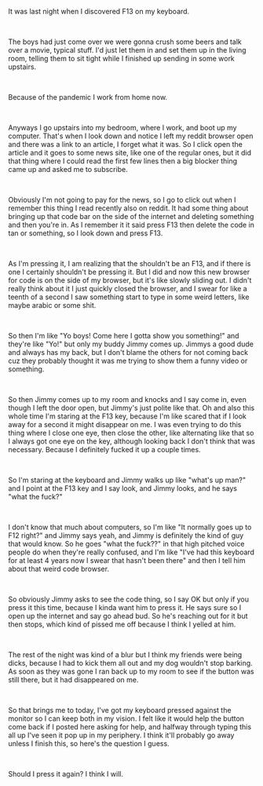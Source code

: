 It was last night when I discovered F13 on my keyboard.

&#x200B;

The boys had just come over we were gonna crush some beers and talk over a movie, typical stuff.  I'd just let them in and set them up in the living room, telling them to sit tight while I finished up sending in some work upstairs.

&#x200B;

Because of the pandemic I work from home now.

&#x200B;

Anyways I go upstairs into my bedroom, where I work, and boot up my computer.  That's when I look down and notice I left my reddit browser open and there was a link to an article, I forget what it was.  So I click open the article and it goes to some news site, like one of the regular ones, but it did that thing where I could read the first few lines then a big blocker thing came up and asked me to subscribe.  

&#x200B;

Obviously I'm not going to pay for the news, so I go to click out when I remember this thing I read recently also on reddit.  It had some thing about bringing up that code bar on the side of the internet and deleting something and then you're in.  As I remember it it said press F13 then delete the code in tan or something, so I look down and press F13.

&#x200B;

As I'm pressing it, I am realizing that the shouldn't be an F13, and if there is one I certainly shouldn't be pressing it.  But I did and now this new browser for code is on the side of my browser, but it's like slowly sliding out.  I didn't really think about it I just quickly closed the browser, and I swear for like a teenth of a second I saw something start to type in some weird letters, like maybe arabic or some shit.

&#x200B;

So then I'm like "Yo boys!  Come here I gotta show you something!"  and they're like "Yo!" but only my buddy Jimmy comes up.  Jimmys a good dude and always has my back, but I don't blame the others for not coming back cuz they probably thought it was me trying to show them a funny video or something.

&#x200B;

So then Jimmy comes up to my room and knocks and I say come in, even though I left the door open, but Jimmy's just polite like that.  Oh and also this whole time I'm staring at the F13 key, because I'm like scared that if I look away for a second it might disappear on me.  I was even trying to do this thing where I close one eye, then close the other, like alternating like that so I always got one eye on the key, although looking back I don't think that was necessary.  Because I definitely fucked it up a couple times.

&#x200B;

So I'm staring at the keyboard and Jimmy walks up like "what's up man?" and I point at the F13 key and I say look, and Jimmy looks, and he says "what the fuck?"

&#x200B;

I don't know that much about computers, so I'm like "It normally goes up to F12 right?" and Jimmy says yeah, and Jimmy is definitely the kind of guy that would know.  So he goes "what the fuck??" in that high pitched voice people do when they're really confused, and I'm like "I've had this keyboard for at least 4 years now I swear that hasn't been there" and then I tell him about that weird code browser.  

&#x200B;

So obviously Jimmy asks to see the code thing, so I say OK but only if you press it this time, because I kinda want him to press it.  He says sure so I open up the internet and say go ahead bud.  So he's reaching out for it but then stops, which kind of pissed me off because I think I yelled at him.  

&#x200B;

The rest of the night was kind of a blur but I think my friends were being dicks, because I had to kick them all out and my dog wouldn't stop barking.  As soon as they was gone I ran back up to my room to see if the button was still there, but it had disappeared on me.  

&#x200B;

So that brings me to today, I've got my keyboard pressed against the monitor so I can keep both in my vision.  I felt like it would help the button come back if I posted here asking for help, and halfway through typing this all up I've seen it pop up in my periphery.  I think it'll probably go away unless I finish this, so here's the question I guess.  

&#x200B;

Should I press it again?  I think I will.